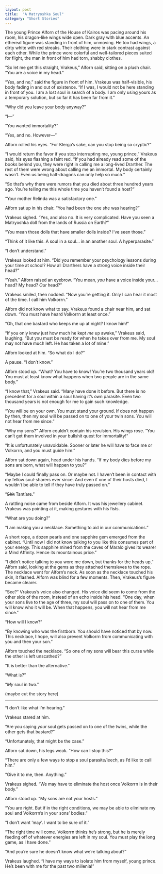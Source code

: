```yaml
---
layout: post
title:  "A Matryoshka Soul"
category: "Short Stories"
---
```


The young Prince Alforn of the House of Kairos was pacing around his room, his dragon-like wings wide open. Dark gray with blue accents. An ethereal figure was standing in front of him, unmoving. He too had wings, a dirty white with red streaks. Their clothing were in stark contrast against each other. While the prince wore colorful and well-tailored pieces suited for flight, the man in front of him had torn, shabby clothes.

“So let me get this straight, Vrakeus,” Alforn said, sitting on a plush chair. “You are a voice in my head.”

“Yes, and no,” said the figure in front of him. Vrakeus was half-visible, his body fading in and out of existence. “If I was, I would not be here standing in front of you. I am a lost soul in search of a body. I am only using yours as a temporary solution, but so far it has been far from it.”

“Why did you leave your body anyway?”

“I—”

“You wanted immortality?”

“Yes, and no. However—”

Alforn rolled his eyes. “For Klerga’s sake, can you stop being so cryptic?”

“I would return the favor if you stop interrupting me, young prince,” Vrakeus said, his eyes flashing a faint red. “If you had already read some of the books behind you, they were right in calling me a long-lived Drarther. The rest of them were wrong about calling me an immortal. My body certainly wasn’t. Even us being half-dragons can only help so much.”

“So that’s why there were rumors that you died about three hundred years ago. You’re telling me this whole time you haven’t found a host?”

“Your mother Relinda was a satisfactory one.”

Alforn sat up in his chair. “You had been the one she was hearing?”

Vrakeus sighed. “Yes, and also no. It is very complicated. Have you seen a Matryoshka doll from the lands of Russia on Earth?”

“You mean those dolls that have smaller dolls inside? I’ve seen those.”

“Think of it like this. A soul in a soul… in an another soul. A hyperparasite.”

“I don’t understand.”

Vrakeus looked at him. “Did you remember your psychology lessons during your time at school? How all Drarthers have a strong voice inside their head?”

“Yeah.” Alforn raised an eyebrow. “You mean, _you_ have a voice inside your... head? My head? _Our_ head?”

Vrakeus smiled, then nodded. “Now you’re getting it. Only I can hear it most of the time. I call him Volkorrn.”

Alforn did not know what to say. Vrakeus found a chair near him, and sat down. “You must have heard Volkorrn at least once.”

“Oh, that one bastard who keeps me up at night? I know him!”

“If you only knew just how much he kept _me_ up awake,” Vrakeus said, laughing. “But you must be ready for when he takes over from me. My soul may not have much left. He has taken a lot of mine.”

Alforn looked at him. “So what do I do?”

A pause. “I don’t know.”

Alforn stood up. “What? You have to know! You’re two thousand years old! You must at least know what happens when two people are in the same body.”

“I know that,” Vrakeus said. “Many have done it before. But there is no precedent for a soul within a soul having it’s own parasite. Even two thousand years is not enough for me to gain such knowledge.

“You will be on your own. You must stand your ground. If does not happen by then, then my soul will be passed on to one of your twin sons. You will not hear from me since.”

“Why my sons?” Alforn couldn’t contain his revulsion. His wings rose. “You can’t get them involved in your bullshit quest for immortality!”

“It is unfortunately unavoidable. Sooner or later he will have to face me or Volkorrn, and you must guide him.”

Alforn sat down again, head under his hands. “If my body dies before my sons are born, what will happen to you?”

“Maybe I could finally pass on. Or maybe not. I haven’t been in contact with my fellow soul-sharers ever since. And even if one of their hosts died, I wouldn’t be able to tell if they have truly passed on.”

“~~Shit~~ Tant’are.”

A rattling noise came from beside Alforn. It was his jewellery cabinet. Vrakeus was pointing at it, making gestures with his fists.

“What are you doing?”

“I am making you a necklace. Something to aid in our communications.”

A short rope, a dozen pearls and one sapphire gem emerged from the cabinet. “Until now I did not know talking to you like this consumes part of your energy. This sapphire mined from the caves of Maralo gives its wearer a Mind Affinity. Hence its mountainous price.”

“I didn’t notice talking to you wore me down, but thanks for the heads up,” Alforn said, looking at the gems as they attached themsleves to the rope. The necklace went for Alforn’s neck. As soon as the necklace touched his skin, it flashed. Alforn was blind for a few moments. Then, Vrakeus’s figure became clearer.

“See?” Vrakeus’s voice also changed. His voice did seem to come from the other side of the room, instead of an echo inside his head. “One day, when your sons live to the age of three, my soul will pass on to one of them. You will know who it will be. When that happens, you will not hear from me since.”

“How will I know?”

“By knowing who was the firstborn. You should have noticed that by now. This necklace, I hope, will also prevent Volkorrn from communicating with you and then your son.”

Alforn touched the necklace. “So one of my sons will bear this curse while the other is left unscathed?”

“It is better than the alternative.”

“What is?”

“_My_ soul in two.”

(maybe cut the story here)

---

“I don’t like what I’m hearing.”

Vrakeus stared at him.

“Are you saying _your_ soul gets passed on to one of the twins, while the other gets that bastard?”

“Unfortunately, that might be the case.”

Alforn sat down, his legs weak. “How can I stop this?”

“There are only a few ways to stop a soul parasite/leech, as I’d like to call him.”

“Give it to me, then. Anything.”

Vrakeus sighed. “We may have to eliminate the host once Volkorrn is in their body.”

Alforn stood up. “My sons are not your hosts.”

“You are right. But if in the right conditions, we may be able to eliminate my soul and Volkorrn’s in your sons’ bodies.”

“I don’t want ‘may’. I want to be sure of it.”

“The right time will come. Volkorrn thinks he’s strong, but he is merely feeding off of whatever energies are left in my soul. You must play the long game, as I have done.”

“And you’re sure he doesn’t know what we’re talking about?”

Vrakeus laughed. “I have my ways to isolate him from myself, young prince. He’s been with me for the past two millenia!”